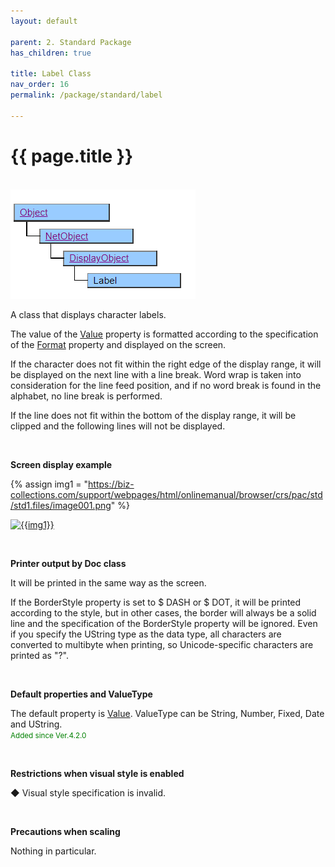 ```yaml
---
layout: default

parent: 2. Standard Package
has_children: true

title: Label Class
nav_order: 16
permalink: /package/standard/label

---
```



# {{ page.title }}

<br>

<a href="/img/Package/Standard-Label.PNG" target="_blank">
<img src="/img/Package/Standard-Label.PNG" alt="login image"></a>

<br>

A class that displays character labels.

The value of the <a href="/package/standard/label/properties/value">Value</a> property is formatted according to the specification of the <a href="/base/format">Format</a> property and displayed on the screen.

If the character does not fit within the right edge of the display range, it will be displayed on the next line with a line break. Word wrap is taken into consideration for the line feed position, and if no word break is found in the alphabet, no line break is performed.

If the line does not fit within the bottom of the display range, it will be clipped and the following lines will not be displayed.


<br>


**Screen display example**

{% assign img1 = "https://biz-collections.com/support/webpages/html/onlinemanual/browser/crs/pac/std/std1.files/image001.png" %}

<a href="{{ img1 }}" target="_blank"> <img src="{{ img1 }}" alt="{{img1}}"></a>


<br>

**Printer output by Doc class**

It will be printed in the same way as the screen.

If the BorderStyle property is set to $ DASH or $ DOT, it will be printed according to the style, but in other cases, the border will always be a solid line and the specification of the BorderStyle property will be ignored. Even if you specify the UString type as the data type, all characters are converted to multibyte when printing, so Unicode-specific characters are printed as "?".

<br>

**Default properties and ValueType**
 

The default property is <a href="/package/standard/form/properties/value">Value</a>. ValueType can be String, Number, Fixed, Date and UString.
<br><small><span style="color:green">Added since Ver.4.2.0</span></small>

<br>

**Restrictions when visual style is enabled**

◆ Visual style specification is invalid.

<br>

**Precautions when scaling** 

Nothing in particular.